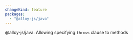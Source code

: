 ```yaml
---
changeKind: feature
packages:
  - "@alloy-js/java"
---
```


@alloy-js/java: Allowing specifying `throws` clause to methods
